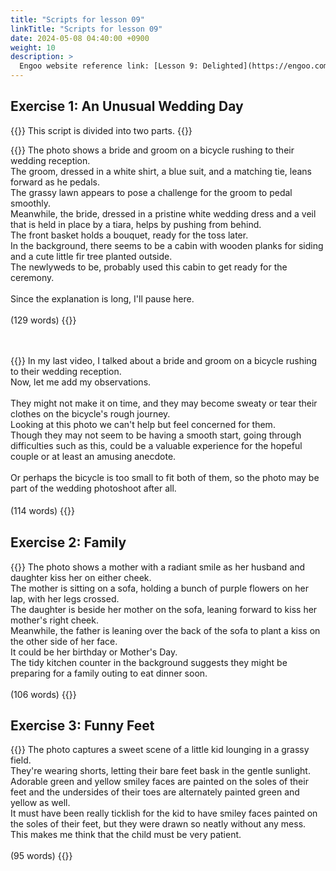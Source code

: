 ```yaml
---
title: "Scripts for lesson 09"
linkTitle: "Scripts for lesson 09"
date: 2024-05-08 04:40:00 +0900
weight: 10
description: >
  Engoo website reference link: [Lesson 9: Delighted](https://engoo.com/app/lessons/describing-pictures-intermediate-describing-pictures-delighted/IXld1EbREeeysy81-xi1vg?category_id=P_HriMOnEeifo0O-yMP42w&course_id=ZZasjsOnEeiHZVOMC0VfdA)
---
```


## Exercise 1: An Unusual Wedding Day

{{<alert>}}
This script is divided into two parts.
{{</alert>}}

{{<card header="**1st script**">}}
The photo shows a bride and groom on a bicycle rushing to their wedding reception. <br/>
The groom, dressed in a white shirt, a blue suit, and a matching tie, leans forward as he pedals. <br/>
The grassy lawn appears to pose a challenge for the groom to pedal smoothly.<br/>
Meanwhile, the bride, dressed in a pristine white wedding dress and a veil that is held in place by a tiara, helps by pushing from behind. <br/>
The front basket holds a bouquet, ready for the toss later.<br/>
In the background, there seems to be a cabin with wooden planks for siding and a cute little fir tree planted outside. <br/>
The newlyweds to be, probably used this cabin to get ready for the ceremony.<br/>
<br/>
Since the explanation is long, I'll pause here.<br/>
<br/>
(129 words)
{{</card>}}

　

{{<card header="**2nd script**">}}
In my last video, I talked about a bride and groom on a bicycle rushing to their wedding reception.<br/>
Now, let me add my observations.<br/>
<br/>
They might not make it on time, and they may become sweaty or tear their clothes on the bicycle's rough journey. <br/>
Looking at this photo we can't help but feel concerned for them. <br/>
Though they may not seem to be having a smooth start, going through difficulties such as this, could be a valuable experience for the hopeful couple or at least an amusing anecdote.<br/>
<br/>
Or perhaps the bicycle is too small to fit both of them, so the photo may be part of the wedding photoshoot after all.<br/>
<br/>
(114 words)
{{</card>}}
　

## Exercise 2: Family

{{<card header="**Script**">}}
The photo shows a mother with a radiant smile as her husband and daughter kiss her on either cheek. <br/>
The mother is sitting on a sofa, holding a bunch of purple flowers on her lap, with her legs crossed. <br/>
The daughter is beside her mother on the sofa, leaning forward to kiss her mother's right cheek. <br/>
Meanwhile, the father is leaning over the back of the sofa to plant a kiss on the other side of her face. <br/>
It could be her birthday or Mother's Day.<br/>
The tidy kitchen counter in the background suggests they might be preparing for a family outing to eat dinner soon.<br/>
<br/>
(106 words)
{{</card>}}

## Exercise 3: Funny Feet

{{<card header="**Script**">}}
The photo captures a sweet scene of a little kid lounging in a grassy field.<br/>
They're wearing shorts, letting their bare feet bask in the gentle sunlight. <br/>
Adorable green and yellow smiley faces are painted on the soles of their feet and the undersides of their toes are alternately painted green and yellow as well.<br/>
It must have been really ticklish for the kid to have smiley faces painted on the soles of their feet, but they were drawn so neatly without any mess.<br/>
This makes me think that the child must be very patient.<br/>
<br/>
(95 words)
{{</card>}}
